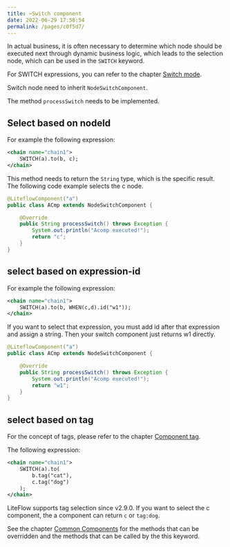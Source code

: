 ```yaml
---
title: ✂️Switch component
date: 2022-06-29 17:58:54
permalink: /pages/c0f5d7/
---
```


In actual business, it is often necessary to determine which node should be executed next through dynamic business logic, which leads to the selection node, which can be used in the `SWITCH` keyword.

For SWITCH expressions, you can refer to the chapter [Switch mode](/pages/d90483/).

Switch node need to inherit `NodeSwitchComponent`.

The method `processSwitch` needs to be implemented.

## Select based on nodeId

For example the following expression:
```xml
<chain name="chain1">
    SWITCH(a).to(b, c);
</chain>
```

This method needs to return the `String` type, which is the specific result. The following code example selects the c node.

```java
@LiteflowComponent("a")
public class ACmp extends NodeSwitchComponent {

    @Override
    public String processSwitch() throws Exception {
        System.out.println("Acomp executed!");
        return "c";
    }
}
```

## select based on expression-id

For example the following expression:

```xml
<chain name="chain1">
    SWITCH(a).to(b, WHEN(c,d).id("w1"));
</chain>
```

If you want to select that expression, you must add id after that expression and assign a string. Then your switch component just returns w1 directly.

```java
@LiteflowComponent("a")
public class ACmp extends NodeSwitchComponent {

    @Override
    public String processSwitch() throws Exception {
        System.out.println("Acomp executed!");
        return "w1";
    }
}
```

## select based on tag

For the concept of tags, please refer to the chapter [Component tag](/pages/0f788f/).

The following expression:

```xml
<chain name="chain1">
    SWITCH(a).to(
        b.tag("cat"),
        c.tag("dog")
    );
</chain>
```

LiteFlow supports tag selection since v2.9.0. If you want to select the c component, the a component can return `c` or `tag:dog`.

See the chapter [Common Components](/pages/8486fb/) for the methods that can be overridden and the methods that can be called by the this keyword.